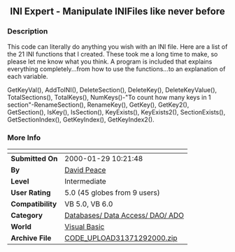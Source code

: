 ﻿<div align="center">

## INI Expert \- Manipulate INIFiles like never before


</div>

### Description

This code can literally do anything you wish with an INI file. Here are a list of the 21 INI functions that I created. These took me a long time to make, so please let me know what you think. A program is included that explains everything completely...from how to use the functions...to an explanation of each variable.

GetKeyVal(), AddToINI(), DeleteSection(), DeleteKey(), DeleteKeyValue(), TotalSections(), TotalKeys(), NumKeys()-"To count how many keys in 1 section"-RenameSection(), RenameKey(), GetKey(), GetKey2(), GetSection(), IsKey(), IsSection(), KeyExists(), KeyExists2(), SectionExists(), GetSectionIndex(), GetKeyIndex(), GetKeyIndex2().
 
### More Info
 


<span>             |<span>
---                |---
**Submitted On**   |2000-01-29 10:21:48
**By**             |[David Peace](https://github.com/Planet-Source-Code/PSCIndex/blob/master/ByAuthor/david-peace.md)
**Level**          |Intermediate
**User Rating**    |5.0 (45 globes from 9 users)
**Compatibility**  |VB 5\.0, VB 6\.0
**Category**       |[Databases/ Data Access/ DAO/ ADO](https://github.com/Planet-Source-Code/PSCIndex/blob/master/ByCategory/databases-data-access-dao-ado__1-6.md)
**World**          |[Visual Basic](https://github.com/Planet-Source-Code/PSCIndex/blob/master/ByWorld/visual-basic.md)
**Archive File**   |[CODE\_UPLOAD31371292000\.zip](https://github.com/Planet-Source-Code/david-peace-ini-expert-manipulate-inifiles-like-never-before__1-5756/archive/master.zip)








